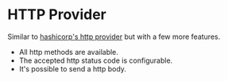 # HTTP Provider

Similar to [hashicorp's http provider](https://registry.terraform.io/providers/hashicorp/http/latest) but
with a few more features.

- All http methods are available.
- The accepted http status code is configurable.
- It's possible to send a http body.
